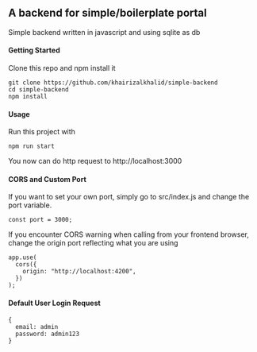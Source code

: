 ## A backend for simple/boilerplate portal

Simple backend written in javascript and using sqlite as db

#### Getting Started

Clone this repo and npm install it

```
git clone https://github.com/khairizalkhalid/simple-backend
cd simple-backend
npm install
```

#### Usage

Run this project with
```
npm run start
```

You now can do http request to http://localhost:3000

#### CORS and Custom Port

If you want to set your own port, simply go to src/index.js and change the port variable.
```
const port = 3000;
```

If you encounter CORS warning when calling from your frontend browser, change the origin port reflecting what you are using
```
app.use(
  cors({
    origin: "http://localhost:4200",
  })
);
```

#### Default User Login Request
```
{
  email: admin
  password: admin123
}
```
